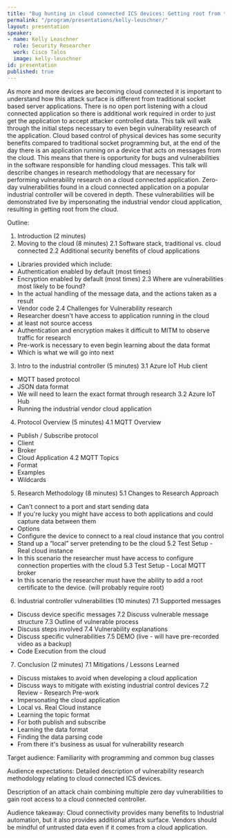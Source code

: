 ```yaml
---
title: "Bug hunting in cloud connected ICS devices: Getting root from the cloud"
permalink: "/program/presentations/kelly-leuschner/"
layout: presentation
speaker:
- name: Kelly Leaschner
  role: Security Researcher
  work: Cisco Talos
  image: kelly-leuschner
id: presentation
published: true
---
```


As more and more devices are becoming cloud connected it is important to understand how this attack surface is different from traditional socket based server applications. There is no open port listening with a cloud connected application so there is additional work required in order to just get the application to accept attacker controlled data. This talk will walk through the initial steps necessary to even begin vulnerability research of the application. Cloud based control of physical devices has some security benefits compared to traditional socket programming but, at the end of the day there is an application running on a device that acts on messages from the cloud. This means that there is opportunity for bugs and vulnerabilities in the software responsible for handling cloud messages. This talk will describe changes in research methodology that are necessary for performing vulnerability research on a cloud connected application. Zero-day vulnerabilities found in a cloud connected application on a popular industrial controller will be covered in depth. These vulnerabilities will be demonstrated live by impersonating the industrial vendor cloud application, resulting in getting root from the cloud.

Outline:
1. Introduction (2 minutes)
2. Moving to the cloud (8 minutes)
2.1 Software stack, traditional vs. cloud connected
2.2 Additional security benefits of cloud applications
- Libraries provided which include:
- Authentication enabled by default (most times)
- Encryption enabled by default (most times)
2.3 Where are vulnerabilities most likely to be found?
- In the actual handling of the message data, and the actions
taken as a result
- Vendor code
2.4 Challenges for Vulnerability research
- Researcher doesn't have access to application running in the
cloud
- at least not source access
- Authentication and encryption makes it difficult to MITM to
observe traffic for research
- Pre-work is necessary to even begin learning about the data
format
- Which is what we will go into next
3. Intro to the industrial controller (5 minutes)
3.1 Azure IoT Hub client

- MQTT based protocol
- JSON data format
- We will need to learn the exact format through research
3.2 Azure IoT Hub
- Running the industrial vendor cloud application
4. Protocol Overview (5 minutes)
4.1 MQTT Overview
- Publish / Subscribe protocol
- Client
- Broker
- Cloud Application
4.2 MQTT Topics
- Format
- Examples
- Wildcards
5. Research Methodology (8 minutes)
5.1 Changes to Research Approach
- Can't connect to a port and start sending data
- If you're lucky you might have access to both applications and
could capture data between them
- Options
- Configure the device to connect to a real cloud instance
that you control
- Stand up a “local” server pretending to be the cloud
5.2 Test Setup - Real cloud instance
- In this scenario the researcher must have access to configure
connection properties with the cloud
5.3 Test Setup - Local MQTT broker
- In this scenario the researcher must have the ability to add a
root certificate to the device. (will probably require root)
6. Industrial controller vulnerabilities (10 minutes)
7.1 Supported messages
- Discuss device specific messages
7.2 Discuss vulnerable message structure
7.3 Outline of vulnerable process
- Discuss steps involved
7.4 Vulnerability explanations
- Discuss specific vulnerabilities
7.5 DEMO (live - will have pre-recorded video as a backup)
- Code Execution from the cloud
7. Conclusion (2 minutes)
7.1 Mitigations / Lessons Learned
- Discuss mistakes to avoid when developing a cloud application
- Discuss ways to mitigate with existing industrial control
devices
7.2 Review - Research Pre-work
- Impersonating the cloud application
- Local vs. Real Cloud instance
- Learning the topic format
- For both publish and subscribe
- Learning the data format
- Finding the data parsing code
- From there it's business as usual for vulnerability research

Target audience: Familiarity with programming and common bug classes

Audience expectations: Detailed description of vulnerability research methodology relating to cloud connected ICS devices.

Description of an attack chain combining multiple zero day vulnerabilities to gain root access to a cloud connected controller.

Audience takeaway: Cloud connectivity provides many benefits to Industrial automation, but it also provides additional attack surface. Vendors should be mindful of untrusted data even if it comes from a cloud application.
